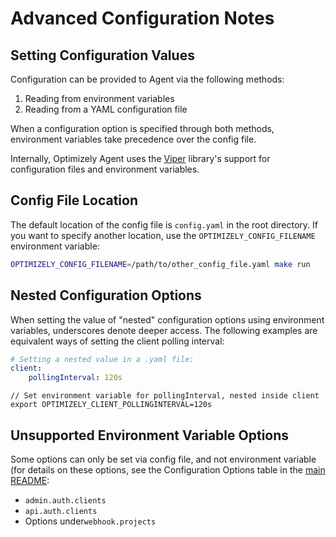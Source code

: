 # Advanced Configuration Notes

## Setting Configuration Values

Configuration can be provided to Agent via the following methods:
1. Reading from environment variables
2. Reading from a YAML configuration file

When a configuration option is specified through both methods, environment variables take precedence over the config file.

Internally, Optimizely Agent uses the [Viper](https://github.com/spf13/viper) library's support for configuration files and environment variables.

## Config File Location

The default location of the config file is `config.yaml` in the root directory. If you want to specify another location, use the `OPTIMIZELY_CONFIG_FILENAME` environment variable:
```bash
OPTIMIZELY_CONFIG_FILENAME=/path/to/other_config_file.yaml make run
```

## Nested Configuration Options
When setting the value of "nested" configuration options using environment variables, underscores denote deeper access. The following examples are equivalent ways of setting the client polling interval:
```yaml
# Setting a nested value in a .yaml file:
client:
    pollingInterval: 120s
```

```shell script
// Set environment variable for pollingInterval, nested inside client
export OPTIMIZELY_CLIENT_POLLINGINTERVAL=120s
```

## Unsupported Environment Variable Options
Some options can only be set via config file, and not environment variable (for details on these options, see the Configuration Options table in the [main README](https://github.com/optimizely/agent/blob/master/README.md):
- `admin.auth.clients`
- `api.auth.clients`
- Options under`webhook.projects`
